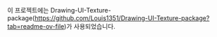 이 프로젝트에는 Drawing-UI-Texture-package(https://github.com/Louis1351/Drawing-UI-Texture-package?tab=readme-ov-file)가 사용되었습니다.
